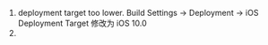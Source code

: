 1. deployment target too lower.
Build Settings -> Deployment -> iOS Deployment Target 修改为 iOS 10.0
2. 
